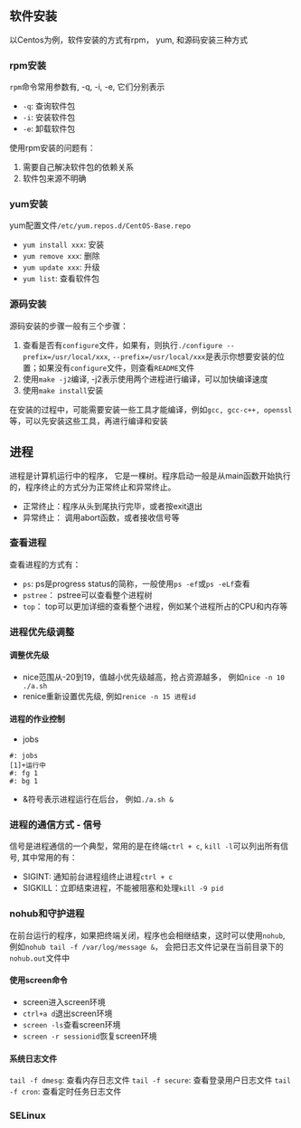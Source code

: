 ## 软件安装
以Centos为例，软件安装的方式有rpm， yum, 和源码安装三种方式
### rpm安装
`rpm`命令常用参数有, -q, -i, -e, 它们分别表示
- `-q`: 查询软件包
- `-i`: 安装软件包
- `-e`: 卸载软件包    

使用rpm安装的问题有：
1. 需要自己解决软件包的依赖关系
2. 软件包来源不明确
### yum安装
yum配置文件`/etc/yum.repos.d/CentOS-Base.repo`
- `yum install xxx`: 安装
- `yum remove xxx`: 删除
- `yum update xxx`: 升级
- `yum list`: 查看软件包


### 源码安装
源码安装的步骤一般有三个步骤：
1. 查看是否有`configure`文件，如果有，则执行`./configure --prefix=/usr/local/xxx`, `--prefix=/usr/local/xxx`是表示你想要安装的位置；如果没有`configure`文件，则查看`README`文件
2. 使用`make -j2`编译, -j2表示使用两个进程进行编译，可以加快编译速度
3. 使用`make install`安装     

在安装的过程中，可能需要安装一些工具才能编译，例如`gcc, gcc-c++, openssl`等，可以先安装这些工具，再进行编译和安装


## 进程
进程是计算机运行中的程序， 它是一棵树。程序启动一般是从main函数开始执行的，程序终止的方式分为正常终止和异常终止。
- 正常终止：程序从头到尾执行完毕，或者按exit退出
- 异常终止： 调用abort函数，或者接收信号等
### 查看进程
查看进程的方式有：
- `ps`: ps是progress status的简称，一般使用`ps -ef`或`ps -eLf`查看
- `pstree`： pstree可以查看整个进程树
- `top`： top可以更加详细的查看整个进程，例如某个进程所占的CPU和内存等

### 进程优先级调整
#### 调整优先级
- nice范围从-20到19，值越小优先级越高，抢占资源越多， 例如`nice -n 10 ./a.sh`
- renice重新设置优先级, 例如`renice -n 15 进程id`
#### 进程的作业控制
- jobs
```
#: jobs
[1]+运行中
#: fg 1
#: bg 1
```
- &符号表示进程运行在后台， 例如`./a.sh &`

### 进程的通信方式 - 信号
信号是进程通信的一个典型，常用的是在终端`ctrl + c`, `kill -l`可以列出所有信号, 其中常用的有：
- SIGINT: 通知前台进程组终止进程`ctrl + c`
- SIGKILL：立即结束进程，不能被阻塞和处理`kill -9 pid`

### nohub和守护进程
在前台运行的程序，如果把终端关闭，程序也会相继结束，这时可以使用`nohub`, 例如`nohub tail -f /var/log/message &`， 会把日志文件记录在当前目录下的`nohub.out`文件中


#### 使用screen命令
- screen进入screen环境
- `ctrl+a d`退出screen环境
- `screen -ls`查看screen环境
- `screen -r sessionid`恢复screen环境

#### 系统日志文件
`tail -f dmesg`: 查看内存日志文件
`tail -f secure`: 查看登录用户日志文件
`tail -f cron`: 查看定时任务日志文件

### SELinux